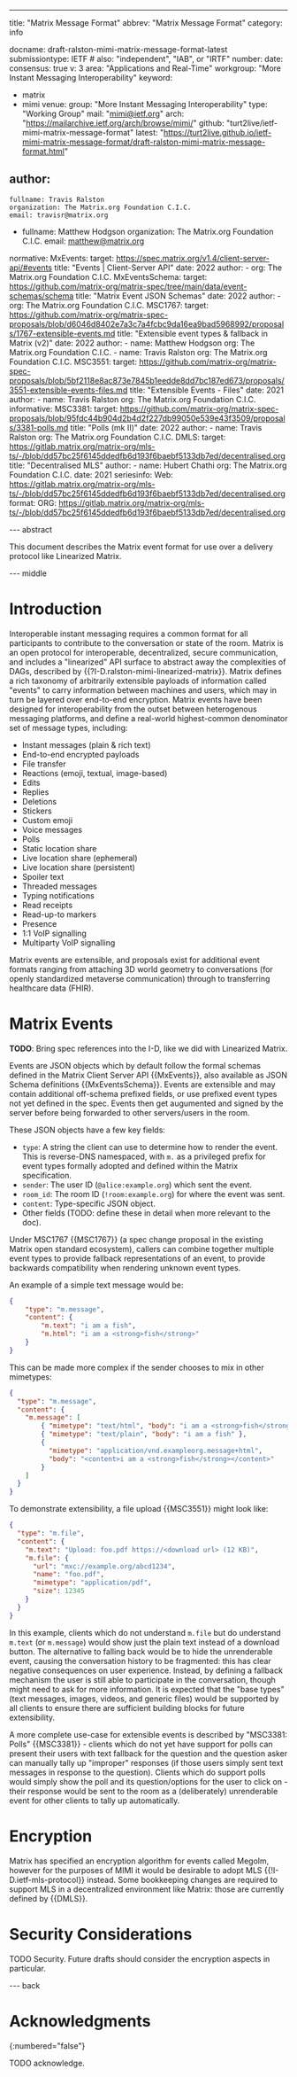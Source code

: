 ---
title: "Matrix Message Format"
abbrev: "Matrix Message Format"
category: info

docname: draft-ralston-mimi-matrix-message-format-latest
submissiontype: IETF  # also: "independent", "IAB", or "IRTF"
number:
date:
consensus: true
v: 3
area: "Applications and Real-Time"
workgroup: "More Instant Messaging Interoperability"
keyword:
 - matrix
 - mimi
venue:
  group: "More Instant Messaging Interoperability"
  type: "Working Group"
  mail: "mimi@ietf.org"
  arch: "https://mailarchive.ietf.org/arch/browse/mimi/"
  github: "turt2live/ietf-mimi-matrix-message-format"
  latest: "https://turt2live.github.io/ietf-mimi-matrix-message-format/draft-ralston-mimi-matrix-message-format.html"

author:
 -
    fullname: Travis Ralston
    organization: The Matrix.org Foundation C.I.C.
    email: travisr@matrix.org
 -
    fullname: Matthew Hodgson
    organization: The Matrix.org Foundation C.I.C.
    email: matthew@matrix.org

normative:
  MxEvents:
    target: https://spec.matrix.org/v1.4/client-server-api/#events
    title: "Events | Client-Server API"
    date: 2022
    author:
      - org: The Matrix.org Foundation C.I.C.
  MxEventsSchema:
    target: https://github.com/matrix-org/matrix-spec/tree/main/data/event-schemas/schema
    title: "Matrix Event JSON Schemas"
    date: 2022
    author:
      - org: The Matrix.org Foundation C.I.C.
  MSC1767:
    target: https://github.com/matrix-org/matrix-spec-proposals/blob/d6046d8402e7a3c7a4fcbc9da16ea9bad5968992/proposals/1767-extensible-events.md
    title: "Extensible event types & fallback in Matrix (v2)"
    date: 2022
    author:
      - name: Matthew Hodgson
        org: The Matrix.org Foundation C.I.C.
      - name: Travis Ralston
        org: The Matrix.org Foundation C.I.C.
  MSC3551:
    target: https://github.com/matrix-org/matrix-spec-proposals/blob/5bf2118e8ac873e7845b1eedde8dd7bc187ed673/proposals/3551-extensible-events-files.md
    title: "Extensible Events - Files"
    date: 2021
    author:
      - name: Travis Ralston
        org: The Matrix.org Foundation C.I.C.
informative:
  MSC3381:
    target: https://github.com/matrix-org/matrix-spec-proposals/blob/95fdc44b904d2b4d2f227db99050e539e43f3509/proposals/3381-polls.md
    title: "Polls (mk II)"
    date: 2022
    author:
      - name: Travis Ralston
        org: The Matrix.org Foundation C.I.C.
  DMLS:
    target: https://gitlab.matrix.org/matrix-org/mls-ts/-/blob/dd57bc25f6145ddedfb6d193f6baebf5133db7ed/decentralised.org
    title: "Decentralised MLS"
    author:
      - name: Hubert Chathi
        org: The Matrix.org Foundation C.I.C.
    date: 2021
    seriesinfo:
      Web: https://gitlab.matrix.org/matrix-org/mls-ts/-/blob/dd57bc25f6145ddedfb6d193f6baebf5133db7ed/decentralised.org
    format:
      ORG: https://gitlab.matrix.org/matrix-org/mls-ts/-/blob/dd57bc25f6145ddedfb6d193f6baebf5133db7ed/decentralised.org

--- abstract

This document describes the Matrix event format for use over a delivery protocol like Linearized Matrix.


--- middle

# Introduction

Interoperable instant messaging requires a common format for all participants to contribute to the conversation or state of the room.
Matrix is an open protocol for interoperable, decentralized, secure communication, and includes a "linearized" API surface to abstract
away the complexities of DAGs, described by {{?I-D.ralston-mimi-linearized-matrix}}. Matrix defines a rich taxonomy of arbitrarily
extensible payloads of information called "events" to carry information between machines and users, which may in turn
be layered over end-to-end encryption. Matrix events have been designed for interoperability from the outset between
heterogenous messaging platforms, and define a real-world highest-common denominator set of message types,
including:

 * Instant messages (plain & rich text)
 * End-to-end encrypted payloads
 * File transfer
 * Reactions (emoji, textual, image-based)
 * Edits
 * Replies
 * Deletions
 * Stickers
 * Custom emoji
 * Voice messages
 * Polls
 * Static location share
 * Live location share (ephemeral)
 * Live location share (persistent)
 * Spoiler text
 * Threaded messages
 * Typing notifications
 * Read receipts
 * Read-up-to markers
 * Presence
 * 1:1 VoIP signalling
 * Multiparty VoIP signalling

Matrix events are extensible, and proposals exist for additional event formats ranging from attaching 3D world geometry
to conversations (for openly standardized metaverse communication) through to transferring healthcare data (FHIR).

# Matrix Events

**TODO**: Bring spec references into the I-D, like we did with Linearized Matrix.

Events are JSON objects which by default follow the formal schemas defined in the Matrix Client Server API {{MxEvents}},
also available as JSON Schema definitions {{MxEventsSchema}}.  Events are extensible and may contain additional off-schema
prefixed fields, or use prefixed event types not yet defined in the spec.  Events then get augumented
and signed by the server before being forwarded to other servers/users in the room.

These JSON objects have a few key fields:

* `type`: A string the client can use to determine how to render the event. This is reverse-DNS namespaced, with `m.` as
  a privileged prefix for event types formally adopted and defined within the Matrix specification.
* `sender`: The user ID (`@alice:example.org`) which sent the event.
* `room_id`: The room ID (`!room:example.org`) for where the event was sent.
* `content`: Type-specific JSON object.
* Other fields (TODO: define these in detail when more relevant to the doc).

Under MSC1767 {{MSC1767}} (a spec change proposal in the existing Matrix open standard ecosystem), callers can combine
together multiple event types to provide fallback representations of an event, to provide backwards compatibility when
rendering unknown event types.

An example of a simple text message would be:

~~~ json
{
    "type": "m.message",
    "content": {
        "m.text": "i am a fish",
        "m.html": "i am a <strong>fish</strong>"
    }
}
~~~

This can be made more complex if the sender chooses to mix in other mimetypes:

~~~ json
{
  "type": "m.message",
  "content": {
    "m.message": [
        { "mimetype": "text/html", "body": "i am a <strong>fish</strong>" },
        { "mimetype": "text/plain", "body": "i am a fish" },
        {
          "mimetype": "application/vnd.exampleorg.message+html",
          "body": "<content>i am a <strong>fish</strong></content>"
        }
    ]
  }
}
~~~

To demonstrate extensibility, a file upload {{MSC3551}} might look like:

~~~ json
{
  "type": "m.file",
  "content": {
    "m.text": "Upload: foo.pdf https://<download url> (12 KB)",
    "m.file": {
      "url": "mxc://example.org/abcd1234",
      "name": "foo.pdf",
      "mimetype": "application/pdf",
      "size": 12345
    }
  }
}
~~~

In this example, clients which do not understand `m.file` but do understand `m.text` (or `m.message`) would show just the plain text instead of
a download button. The alternative to falling back would be to hide the unrenderable event, causing the conversation history to be fragmented:
this has clear negative consequences on user experience. Instead, by defining a fallback mechanism the user is still able to participate
in the conversation, though might need to ask for more information. It is expected that the "base types" (text messages, images, videos, and
generic files) would be supported by all clients to ensure there are sufficient building blocks for future extensibility.

A more complete use-case for extensible events is described by "MSC3381: Polls" {{MSC3381}} - clients which do not yet have support for polls
can present their users with text fallback for the question and the question asker can manually tally up "improper" responses (if those users
simply sent text messages in response to the question). Clients which do support polls would simply show the poll and its question/options for
the user to click on - their response would be sent to the room as a (deliberately) unrenderable event for other clients to tally up automatically.

# Encryption

Matrix has specified an encryption algorithm for events called Megolm, however for the purposes of MIMI it would be desirable to adopt MLS
{{!I-D.ietf-mls-protocol}} instead. Some bookkeeping changes are required to support MLS in a decentralized environment like Matrix: those
are currently defined by {{DMLS}}.

# Security Considerations

TODO Security. Future drafts should consider the encryption aspects in particular.

--- back

# Acknowledgments
{:numbered="false"}

TODO acknowledge.
